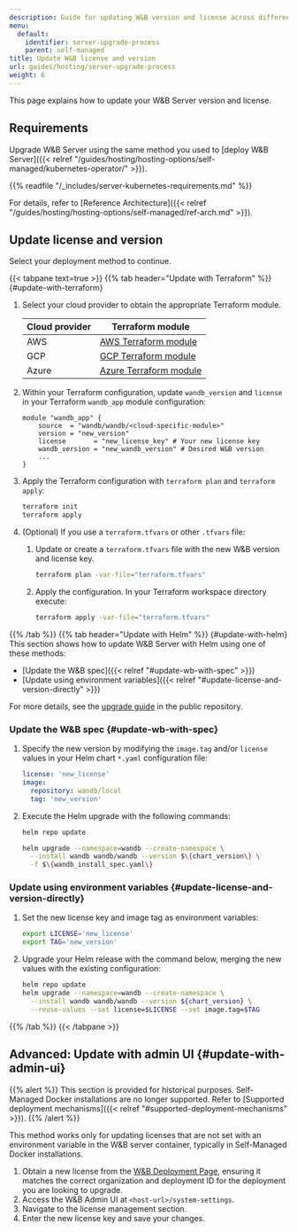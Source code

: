 ```yaml
---
description: Guide for updating W&B version and license across different installation methods.
menu:
  default:
    identifier: server-upgrade-process
    parent: self-managed
title: Update W&B license and version
url: guides/hosting/server-upgrade-process
weight: 6
---
```


This page explains how to update your W&B Server version and license.

## Requirements
<a id="supported-deployment-types"></a>
<a id="supported-deployment-mechanisms"></a>

Upgrade W&B Server using the same method you used to [deploy W&B Server]({{< relref "/guides/hosting/hosting-options/self-managed/kubernetes-operator/" >}}).

{{% readfile "/_includes/server-kubernetes-requirements.md" %}}

For details, refer to [Reference Architecture]({{< relref "/guides/hosting/hosting-options/self-managed/ref-arch.md" >}}).

## Update license and version
Select your deployment method to continue.

{{< tabpane text=true >}}
  {{% tab header="Update with Terraform" %}}  {#update-with-terraform}

1. Select your cloud provider to obtain the appropriate Terraform module.

   |Cloud provider| Terraform module|
   |-----|-----|
   |AWS|[AWS Terraform module](https://registry.terraform.io/modules/wandb/wandb/aws/latest)|
   |GCP|[GCP Terraform module](https://registry.terraform.io/modules/wandb/wandb/google/latest)|
   |Azure|[Azure Terraform module](https://registry.terraform.io/modules/wandb/wandb/azurerm/latest)|
1. Within your Terraform configuration, update `wandb_version` and `license` in your Terraform `wandb_app` module configuration:
   ```hcl
   module "wandb_app" {
       source  = "wandb/wandb/<cloud-specific-module>"
       version = "new_version"
       license       = "new_license_key" # Your new license key
       wandb_version = "new_wandb_version" # Desired W&B version
       ...
   }
   ```
1. Apply the Terraform configuration with `terraform plan` and `terraform apply`:
   ```bash
   terraform init
   terraform apply
   ```
1. (Optional) If you use a `terraform.tfvars` or other `.tfvars` file:
   1. Update or create a `terraform.tfvars` file with the new W&B version and license key.
      ```bash
      terraform plan -var-file="terraform.tfvars"
      ```
   1. Apply the configuration. In your Terraform workspace directory execute:  
      ```bash
      terraform apply -var-file="terraform.tfvars"
      ```

  {{% /tab %}}
  {{% tab header="Update with Helm" %}}  {#update-with-helm}
This section shows how to update W&B Server with Helm using one of these methods:
- [Update the W&B spec]({{< relref "#update-wb-with-spec" >}})
- [Update using environment variables]({{< relref "#update-license-and-version-directly" >}})

For more details, see the [upgrade guide](https://github.com/wandb/helm-charts/blob/main/upgrade.md) in the public repository.

### Update the W&B spec {#update-wb-with-spec}
1. Specify the new version by modifying the `image.tag` and/or `license` values in your Helm chart `*.yaml` configuration file:
    ```yaml
    license: 'new_license'
    image:
      repository: wandb/local
      tag: 'new_version'
    ```
1. Execute the Helm upgrade with the following commands:
    ```bash
    helm repo update
    
    helm upgrade --namespace=wandb --create-namespace \
      --install wandb wandb/wandb --version $\{chart_version\} \
      -f $\{wandb_install_spec.yaml\}
    ```

### Update using environment variables {#update-license-and-version-directly}
1. Set the new license key and image tag as environment variables:

   ```bash
   export LICENSE='new_license'
   export TAG='new_version'
   ```
1. Upgrade your Helm release with the command below, merging the new values with the existing configuration:

   ```bash
   helm repo update
   helm upgrade --namespace=wandb --create-namespace \
     --install wandb wandb/wandb --version ${chart_version} \
     --reuse-values --set license=$LICENSE --set image.tag=$TAG
   ```
  {{% /tab %}}
{{< /tabpane >}}

## Advanced: Update with admin UI {#update-with-admin-ui}

{{% alert %}}
This section is provided for historical purposes. Self-Managed Docker installations are no longer supported. Refer to [Supported deployment mechanisms]({{< relref "#supported-deployment-mechanisms" >}}).
{{% /alert %}}

This method works only for updating licenses that are not set with an environment variable in the W&B server container, typically in Self-Managed Docker installations.

1. Obtain a new license from the [W&B Deployment Page](https://deploy.wandb.ai/), ensuring it matches the correct organization and deployment ID for the deployment you are looking to upgrade.
1. Access the W&B Admin UI at `<host-url>/system-settings`.
1. Navigate to the license management section.
1. Enter the new license key and save your changes.